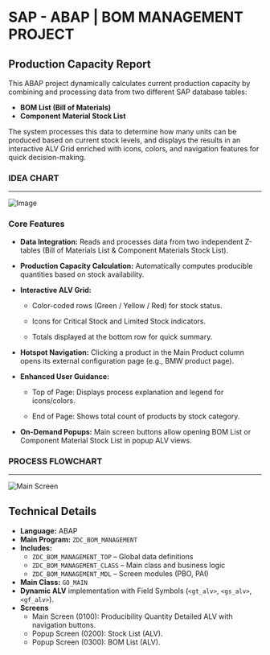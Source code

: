 # SAP - ABAP | BOM MANAGEMENT PROJECT
## Production Capacity Report

This ABAP project dynamically calculates current production capacity by combining and processing data from two different SAP database tables:
- **BOM List (Bill of Materials)**
- **Component Material Stock List**

The system processes this data to determine how many units can be produced based on current stock levels, and displays the results in an interactive ALV Grid enriched with icons, colors, and navigation features for quick decision-making.
### IDEA CHART
---
![Image](https://github.com/user-attachments/assets/65734458-33bf-4b63-9b2c-027499682b2d)

### Core Features

- **Data Integration:** Reads and processes data from two independent Z-tables (Bill of Materials List & Component Materials Stock List).

- **Production Capacity Calculation:** Automatically computes producible quantities based on stock availability.

- **Interactive ALV Grid:**

   - Color-coded rows (Green / Yellow / Red) for stock status.

   - Icons for Critical Stock and Limited Stock indicators.

   - Totals displayed at the bottom row for quick summary.

- **Hotspot Navigation:** Clicking a product in the Main Product column opens its external configuration page (e.g., BMW product page).

- **Enhanced User Guidance:**

   - Top of Page: Displays process explanation and legend for icons/colors.

   - End of Page: Shows total count of products by stock category.

- **On-Demand Popups:** Main screen buttons allow opening BOM List or Component Material Stock List in popup ALV views.

### PROCESS FLOWCHART
---
![Main Screen](readme-images/main_screen.png)

##  Technical Details
- **Language:** ABAP
- **Main Program:** `ZDC_BOM_MANAGEMENT`
- **Includes:**
  - `ZDC_BOM_MANAGEMENT_TOP` – Global data definitions
  - `ZDC_BOM_MANAGEMENT_CLASS` – Main class and business logic
  - `ZDC_BOM_MANAGEMENT_MDL` – Screen modules (PBO, PAI)
- **Main Class:** `GO_MAIN`
- **Dynamic ALV** implementation with Field Symbols (`<gt_alv>`, `<gs_alv>`, `<gf_alv>`).
- **Screens**
  - Main Screen (0100): Producibility Quantity Detailed ALV with navigation buttons.
  - Popup Screen (0200): Stock List (ALV).
  - Popup Screen (0300): BOM List (ALV).
